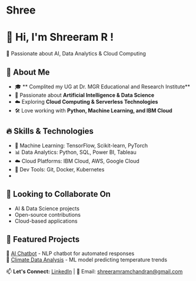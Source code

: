 # Shree
# 👋 Hi, I'm Shreeram R !  
🚀 Passionate about AI, Data Analytics & Cloud Computing  

## 👀 About Me  
- 🎓 ** Complited my UG at Dr. MGR Educational and Research Institute**  
- 🤖 Passionate about **Artificial Intelligence & Data Science**  
- ☁️ Exploring **Cloud Computing & Serverless Technologies**  
- 🛠️ Love working with **Python, Machine Learning, and IBM Cloud**


## 🔥 Skills & Technologies  
- 🧠 Machine Learning: TensorFlow, Scikit-learn, PyTorch 
- 📊 Data Analytics: Python, SQL, Power BI, Tableau  
- ☁️ Cloud Platforms: IBM Cloud, AWS, Google Cloud  
- 🔧 Dev Tools: Git, Docker, Kubernetes
- 
## 💞️ Looking to Collaborate On  
- AI & Data Science projects  
- Open-source contributions  
- Cloud-based applications  

## 🌟 Featured Projects  
🔹 [AI Chatbot](https://github.com/your-repo) - NLP chatbot for automated responses  
🔹 [Climate Data Analysis](https://github.com/your-repo) - ML model predicting temperature trends  

📫 **Let's Connect:** [LinkedIn](https://www.linkedin.com/in/shreeram-ramchandran-392477253/) | 
📧 Email: shreeramramchandran@gmail.com   

<!---
RShreeram/RShreeram is a ✨ special ✨ repository because its `README.md` (this file) appears on your GitHub profile.
You can click the Preview link to take a look at your changes.
--->


